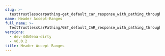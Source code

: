 ```yaml
---
slug: >-
  testtrustlesscarpathing-get_default_car_response_with_pathing_through_unixfs_directory_(format=car)-header_accept-ranges
name: Header Accept-Ranges
full_name: >-
  TestTrustlessCarPathing/GET_default_CAR_response_with_pathing_through_UnixFS_Directory_(format=car)/Header_Accept-Ranges
versions:
  - dev-44b0eaa-dirty
  - v0.0.2
title: Header Accept-Ranges
---
```


